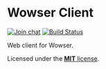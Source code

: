 # Wowser Client

[![Join chat](https://img.shields.io/badge/gitter-join_chat-blue.svg?style=flat)](https://gitter.im/wowserhq/wowser)
[![Build Status](https://travis-ci.org/wowserhq/ui.svg?branch=master)](https://travis-ci.org/wowserhq/client)

Web client for Wowser.

Licensed under the [**MIT** license](LICENSE).

